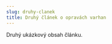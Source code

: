 ```yaml
---
slug: druhy-clanek
title: Druhý článek o opravách varhan
---
```

<p>Druhý ukázkový obsah článku.</p>
